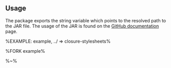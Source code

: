 ## Usage

The package exports the string variable which points to the resolved path to the JAR file. The usage of the JAR is found on the [GitHub documentation](https://github.com/artdecocode/closure-stylesheets-java) page.

%EXAMPLE: example, ../ => closure-stylesheets%

%FORK example%

%~%